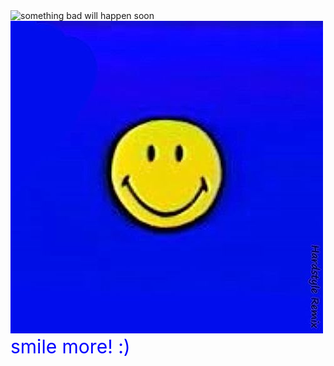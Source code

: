<html>
    <head>
        <meta charset="utf-8">
        <title>Something bad</title>
    </head>
    <body>
        <img src="somethig.jpg" width="500" height="500" alt="something bad will happen soon">
        <img src="something.jpg" width="500" height="500" title="oh! bad decision!">
    </body>
</html>
<div class="text">smile more! :)</div>
<style>
    .text{
        font-size: 30px;
        color: blue;
    }
</style>
